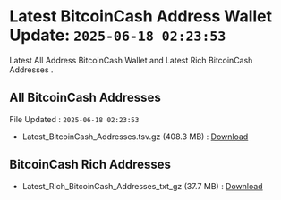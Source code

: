 # Latest BitcoinCash Address Wallet Update: `2025-06-18 02:23:53`

Latest All Address BitcoinCash Wallet and Latest Rich BitcoinCash Addresses .

## All BitcoinCash Addresses

File Updated : `2025-06-18 02:23:53`

- Latest_BitcoinCash_Addresses.tsv.gz (408.3 MB) : [Download](https://github.com/Pymmdrza/Rich-Address-Wallet/releases/tag/BitcoinCash)

## BitcoinCash Rich Addresses

- Latest_Rich_BitcoinCash_Addresses_txt_gz (37.7 MB) : [Download](https://github.com/Pymmdrza/Rich-Address-Wallet/releases/tag/BitcoinCash)
